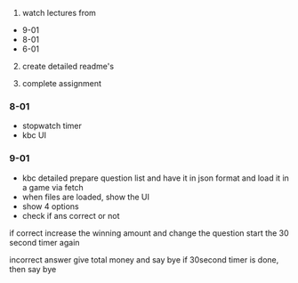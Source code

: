 1. watch lectures from 
- 9-01 
- 8-01
- 6-01 

2. create detailed readme's 

3. complete assignment 
### 8-01
- stopwatch timer 
- kbc UI 

### 9-01 
- kbc detailed 
prepare question list and have it in json format and load it in a game via fetch 
- when files are loaded, show the UI 
- show 4 options 
- check if ans correct or not 

if correct 
increase the winning amount and change the question 
start the 30 second timer again 

incorrect answer 
give total money and say bye 
if 30second timer is done, then say bye 

